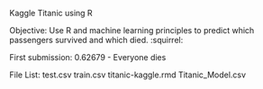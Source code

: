 Kaggle Titanic using R

Objective: Use R and machine learning principles to predict which passengers survived and which died. :squirrel:

First submission:
0.62679 - Everyone dies



File List:
test.csv
train.csv
titanic-kaggle.rmd
Titanic_Model.csv

